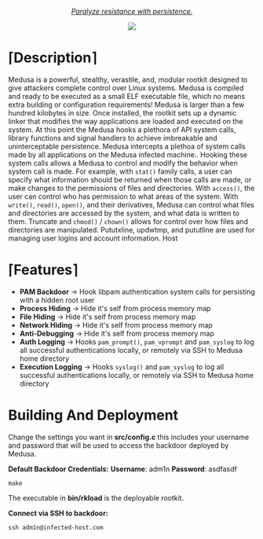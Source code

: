 <p align="center">
	<i><u>Paralyze resistance with persistence.</i></u>
</p>
<p align="center">
  <img src="https://files.catbox.moe/q78mg1.png">
</p>

# &lceil;**Description**&rceil;
Medusa is a powerful, stealthy, verastile, and, modular rootkit designed to give attackers complete control over Linux systems. Medusa is compiled and ready to be executed as a small ELF executable file, which no means extra building or configuration requirements! Medusa is larger than a few hundred kilobytes in size. Once installed, the rootkit sets up a dynamic linker that modifies the way applications are loaded and executed on the system. At this point the Medusa hooks a plethora of API system calls, library functions and signal handlers to achieve imbreakable and uninterceptable persistence. Medusa intercepts a plethoa of system calls made by all applications on the Medusa infected machine.. Hooking these system calls allows a Medusa to control and modify the behavior when system call is made. For example, with `stat()` family calls, a user can specify what information should be returned when those calls are made, or make changes to the permissions of files and directories. With `access()`, the user can control who has permission to what areas of the system. With `write()`, `read()`, `open()`, and their derivatives, Medusa can control what files and directories are accessed by the system, and what data is written to them. Truncate and `chmod()` / `chown()` allows for control over how files and directories are manipulated. Pututxline, updwtmp, and pututline are used for managing user logins and account information. Host

# &lceil;**Features**&rceil;
- **PAM Backdoor**
&rarr; Hook libpam authentication system calls for persisting with a hidden root user
- **Process Hiding**
&rarr; 				Hide it's self from process memory map
- **File Hiding**
&rarr; 				Hide it's self from process memory map
- **Network Hiding**
&rarr; 				Hide it's self from process memory map
- **Anti-Debugging**
&rarr; 				Hide it's self from process memory map
- **Auth Logging**
&rarr; 				Hooks `pam_prompt()`, `pam_vprompt` and `pam_syslog` to log all successful authentications locally, or    remotely via SSH to Medusa home directory
- **Execution Logging**
&rarr; 				Hooks `syslog()` and `pam_syslog` to log all successful authentications locally, or    remotely via SSH to Medusa home directory

# **Building And Deployment**

Change the settings you want in **src/config.c** this includes your username and password that will be used to access the backdoor deployed by Medusa. 

**Default Backdoor Credentials:**
**Username**: adm1n
**Password**: asdfasdf

```ssh
make
```

The executable in **bin/rkload** is the deployable rootkit.

**Connect via SSH to backdoor:**
```ssh
ssh adm1n@infected-host.com
```

